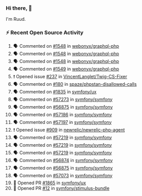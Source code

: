 ### Hi there, 👋

I'm Ruud.
 
### :zap: Recent Open Source Activity

<!--START_SECTION:activity-->
1. 🗣 Commented on [#1548](https://github.com/webonyx/graphql-php/pull/1548#issuecomment-2157853575) in [webonyx/graphql-php](https://github.com/webonyx/graphql-php)
2. 🗣 Commented on [#1548](https://github.com/webonyx/graphql-php/pull/1548#issuecomment-2157782339) in [webonyx/graphql-php](https://github.com/webonyx/graphql-php)
3. 🗣 Commented on [#1548](https://github.com/webonyx/graphql-php/pull/1548#issuecomment-2157577628) in [webonyx/graphql-php](https://github.com/webonyx/graphql-php)
4. 🗣 Commented on [#1549](https://github.com/webonyx/graphql-php/pull/1549#issuecomment-2157577246) in [webonyx/graphql-php](https://github.com/webonyx/graphql-php)
5. ❗ Opened issue [#237](https://github.com/VincentLanglet/Twig-CS-Fixer/issues/237) in [VincentLanglet/Twig-CS-Fixer](https://github.com/VincentLanglet/Twig-CS-Fixer)
6. 🗣 Commented on [#180](https://github.com/spaze/phpstan-disallowed-calls/issues/180#issuecomment-2144806864) in [spaze/phpstan-disallowed-calls](https://github.com/spaze/phpstan-disallowed-calls)
7. 🗣 Commented on [#1835](https://github.com/symfony/ux/pull/1835#issuecomment-2144693536) in [symfony/ux](https://github.com/symfony/ux)
8. 🗣 Commented on [#57273](https://github.com/symfony/symfony/pull/57273#issuecomment-2144539118) in [symfony/symfony](https://github.com/symfony/symfony)
9. 🗣 Commented on [#56875](https://github.com/symfony/symfony/issues/56875#issuecomment-2144536046) in [symfony/symfony](https://github.com/symfony/symfony)
10. 🗣 Commented on [#57186](https://github.com/symfony/symfony/pull/57186#issuecomment-2141687019) in [symfony/symfony](https://github.com/symfony/symfony)
11. 🗣 Commented on [#57197](https://github.com/symfony/symfony/pull/57197#issuecomment-2141686675) in [symfony/symfony](https://github.com/symfony/symfony)
12. ❗ Opened issue [#909](https://github.com/newrelic/newrelic-php-agent/issues/909) in [newrelic/newrelic-php-agent](https://github.com/newrelic/newrelic-php-agent)
13. 🗣 Commented on [#57219](https://github.com/symfony/symfony/pull/57219#issuecomment-2136812815) in [symfony/symfony](https://github.com/symfony/symfony)
14. 🗣 Commented on [#57219](https://github.com/symfony/symfony/pull/57219#issuecomment-2136745936) in [symfony/symfony](https://github.com/symfony/symfony)
15. 🗣 Commented on [#57219](https://github.com/symfony/symfony/pull/57219#issuecomment-2136742104) in [symfony/symfony](https://github.com/symfony/symfony)
16. 🗣 Commented on [#56874](https://github.com/symfony/symfony/issues/56874#issuecomment-2134519553) in [symfony/symfony](https://github.com/symfony/symfony)
17. 🗣 Commented on [#56875](https://github.com/symfony/symfony/issues/56875#issuecomment-2134517973) in [symfony/symfony](https://github.com/symfony/symfony)
18. 🗣 Commented on [#57073](https://github.com/symfony/symfony/pull/57073#issuecomment-2127146085) in [symfony/symfony](https://github.com/symfony/symfony)
19. 💪 Opened PR [#1865](https://github.com/symfony/ux/pull/1865) in [symfony/ux](https://github.com/symfony/ux)
20. 💪 Opened PR [#12](https://github.com/symfony/stimulus-bundle/pull/12) in [symfony/stimulus-bundle](https://github.com/symfony/stimulus-bundle)
<!--END_SECTION:activity-->
